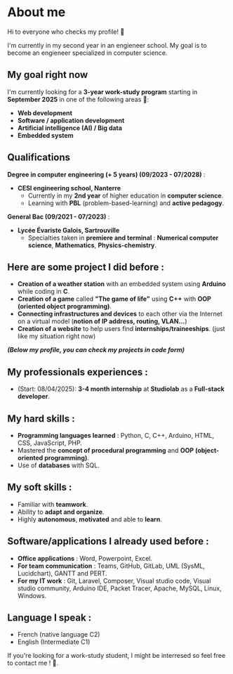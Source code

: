 # About me
Hi to everyone who checks my profile! 👋

I'm currently in my second year in an engieneer school. My goal is to become an engieneer specialized in computer science. 

## My goal right now

I'm currently looking for a **3-year work-study program** starting in **September 2025** in one of the following areas 👀: 
- **Web development**
- **Software / application development**
- **Artificial intelligence (AI) / Big data**
- **Embedded system**

## Qualifications
**Degree in computer engineering (+ 5 years) (09/2023 - 07/2028)** :
- **CESI engineering school, Nanterre**
  - Currently in my **2nd year** of higher education in **computer science**.
  - Learning with **PBL** (problem-based-learning) and **active pedagogy**.

**General Bac (09/2021 - 07/2023)** :
- **Lycée Évariste Galois, Sartrouville**
  - Specialties taken in **premiere and terminal** : **Numerical computer science**, **Mathematics**, **Physics-chemistry**.

## Here are some project I did before :
- **Creation of a weather station** with an embedded system using **Arduino** while coding in **C**.
- **Creation of a game** called **"The game of life"**  using **C++** with **OOP (oriented object programming)**.
- **Connecting infrastructures and devices** to each other via the Internet on a virtual model (**notion of IP address, routing, VLAN...**)
- **Creation of a website** to help users find **internships/traineeships**. (just like my situation right now)

***(Below my profile, you can check my projects in code form)***

## My professionals experiences :
- (Start: 08/04/2025): **3-4 month internship** at **Studiolab** as a **Full-stack developer**.

## My hard skills :
- **Programming languages learned** : Python, C, C++, Arduino, HTML, CSS, JavaScript, PHP.
- Mastered the **concept of procedural programming** and **OOP (object-oriented programming)**.
- Use of **databases** with SQL.

## My soft skills :
- Familiar with **teamwork**.
- Ability to **adapt and organize**.
- Highly **autonomous**, **motivated** and able to **learn**.

## Software/applications I already used before :
- **Office applications** : Word, Powerpoint, Excel.
- **For team communication** : Teams, GitHub, GitLab, UML (SysML, Lucidchart), GANTT and PERT.
- **For my IT work** : Git, Laravel, Composer, Visual studio code, Visual studio community, Arduino IDE, Packet Tracer, Apache, MySQL, Linux, Windows.

## Language I speak :
- French (native language C2)
- English (Intermediate C1)

If you're looking for a work-study student, I might be interresed so feel free to contact me ! 🙂.

<!--
- 🌱 I’m currently learning ...
- 💞️ I’m looking to collaborate on ...
- 📫 How to reach me ...
- 😄 Pronouns: ...
- ⚡ Fun fact: ...
-->

<!---
Micka1310/Micka1310 is a ✨ special ✨ repository because its `README.md` (this file) appears on your GitHub profile.
You can click the Preview link to take a look at your changes.
--->
